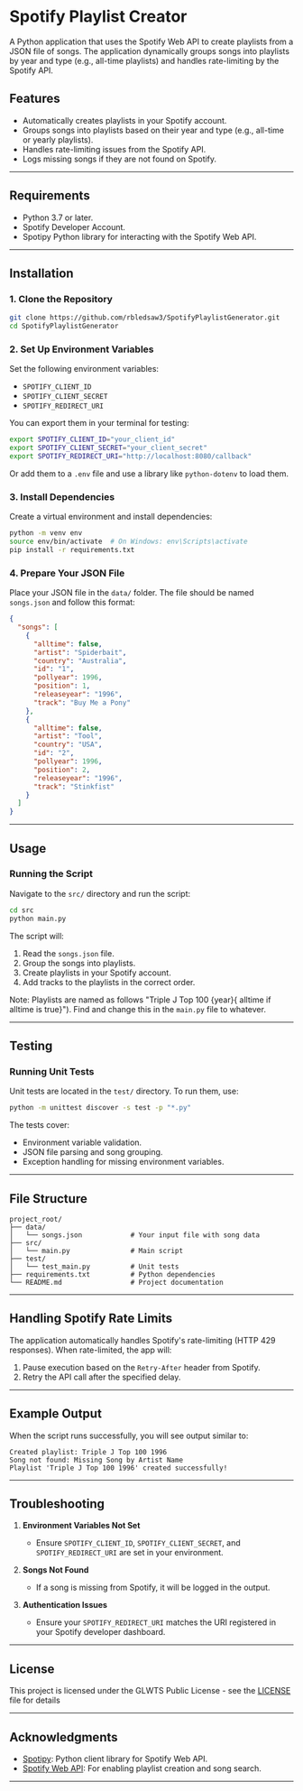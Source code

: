 # Spotify Playlist Creator

A Python application that uses the Spotify Web API to create playlists from a JSON file of songs. The application dynamically groups songs into playlists by year and type (e.g., all-time playlists) and handles rate-limiting by the Spotify API.  

## Features
- Automatically creates playlists in your Spotify account.
- Groups songs into playlists based on their year and type (e.g., all-time or yearly playlists).
- Handles rate-limiting issues from the Spotify API.
- Logs missing songs if they are not found on Spotify.

---

## Requirements
- Python 3.7 or later.
- Spotify Developer Account.
- Spotipy Python library for interacting with the Spotify Web API.

---

## Installation

### 1. Clone the Repository
```bash
git clone https://github.com/rbledsaw3/SpotifyPlaylistGenerator.git
cd SpotifyPlaylistGenerator
```

### 2. Set Up Environment Variables
Set the following environment variables:
- `SPOTIFY_CLIENT_ID`
- `SPOTIFY_CLIENT_SECRET`
- `SPOTIFY_REDIRECT_URI`

You can export them in your terminal for testing:
```bash
export SPOTIFY_CLIENT_ID="your_client_id"
export SPOTIFY_CLIENT_SECRET="your_client_secret"
export SPOTIFY_REDIRECT_URI="http://localhost:8080/callback"
```

Or add them to a `.env` file and use a library like `python-dotenv` to load them.

### 3. Install Dependencies
Create a virtual environment and install dependencies:
```bash
python -m venv env
source env/bin/activate  # On Windows: env\Scripts\activate
pip install -r requirements.txt
```

### 4. Prepare Your JSON File
Place your JSON file in the `data/` folder. The file should be named `songs.json` and follow this format:
```json
{
  "songs": [
    {
      "alltime": false,
      "artist": "Spiderbait",
      "country": "Australia",
      "id": "1",
      "pollyear": 1996,
      "position": 1,
      "releaseyear": "1996",
      "track": "Buy Me a Pony"
    },
    {
      "alltime": false,
      "artist": "Tool",
      "country": "USA",
      "id": "2",
      "pollyear": 1996,
      "position": 2,
      "releaseyear": "1996",
      "track": "Stinkfist"
    }
  ]
}
```

---

## Usage

### Running the Script
Navigate to the `src/` directory and run the script:
```bash
cd src
python main.py
```

The script will:
1. Read the `songs.json` file.
2. Group the songs into playlists. 
3. Create playlists in your Spotify account.
4. Add tracks to the playlists in the correct order.

Note: Playlists are named as follows "Triple J Top 100 {year}{ alltime if alltime is true}"). Find and change this in the `main.py` file to whatever.

---

## Testing

### Running Unit Tests
Unit tests are located in the `test/` directory. To run them, use:
```bash
python -m unittest discover -s test -p "*.py"
```

The tests cover:
- Environment variable validation.
- JSON file parsing and song grouping.
- Exception handling for missing environment variables.

---

## File Structure
```plaintext
project_root/
├── data/
│   └── songs.json            # Your input file with song data
├── src/
│   └── main.py               # Main script
├── test/
│   └── test_main.py          # Unit tests
├── requirements.txt          # Python dependencies
└── README.md                 # Project documentation
```

---

## Handling Spotify Rate Limits
The application automatically handles Spotify's rate-limiting (HTTP 429 responses). When rate-limited, the app will:
1. Pause execution based on the `Retry-After` header from Spotify.
2. Retry the API call after the specified delay.

---

## Example Output
When the script runs successfully, you will see output similar to:
```plaintext
Created playlist: Triple J Top 100 1996
Song not found: Missing Song by Artist Name
Playlist 'Triple J Top 100 1996' created successfully!
```

---

## Troubleshooting
1. **Environment Variables Not Set**
   - Ensure `SPOTIFY_CLIENT_ID`, `SPOTIFY_CLIENT_SECRET`, and `SPOTIFY_REDIRECT_URI` are set in your environment.

2. **Songs Not Found**
   - If a song is missing from Spotify, it will be logged in the output.

3. **Authentication Issues**
   - Ensure your `SPOTIFY_REDIRECT_URI` matches the URI registered in your Spotify developer dashboard.

---

## License
This project is licensed under the GLWTS Public License - see the [LICENSE](LICENSE.md) file for details

---

## Acknowledgments
- [Spotipy](https://github.com/plamere/spotipy): Python client library for Spotify Web API.  
- [Spotify Web API](https://developer.spotify.com/documentation/web-api/): For enabling playlist creation and song search.

---

